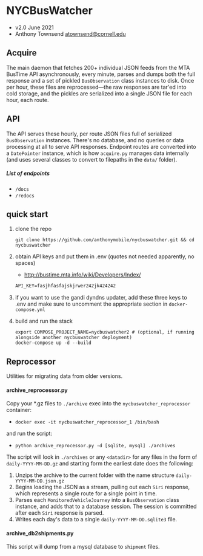 # NYCBusWatcher
- v2.0 June 2021
- Anthony Townsend <atownsend@cornell.edu>

## Acquire
The main daemon that fetches 200+ individual JSON feeds from the MTA BusTime API asynchronously, every minute, parses and dumps both the full response and a set of pickled `BusObservation` class instances to disk.
Once per hour, these files are reprocessed—the raw responses are tar'ed into cold storage, and the pickles are serialized into a single JSON file for each hour, each route. 

## API

The API serves these hourly, per route JSON files full of serialized `BusObservation` instances. There's no database, and no queries or data processing at all to serve API responses. Endpoint routes are converted into a `DatePointer` instance, which is how `acquire.py` manages data internally (and uses several classes to convert to filepaths in the `data/` folder).

##### List of endpoints 
- `/docs`
- `/redocs`

## quick start 

1. clone the repo

    `git clone https://github.com/anthonymobile/nycbuswatcher.git
   && cd nycbuswatcher`
    
    
2. obtain API keys and put them in .env (quotes not needed apparently, no spaces)
    - http://bustime.mta.info/wiki/Developers/Index/

    ```txt
    API_KEY=fasjhfasfajskjrwer242jk424242
    ```

3. if you want to use the gandi dyndns updater, add these three keys to .env and make sure to uncomment the appropriate section in `docker-compose.yml`


4. build and run the stack

    ```
    export COMPOSE_PROJECT_NAME=nycbuswatcher2 # (optional, if running alongside another nycbuswatcher deployment)
    docker-compose up -d --build
    ```


## Reprocessor

Utilities for migrating data from older versions.

#### archive_reprocessor.py

Copy your *.gz files to `./archive` exec into the `nycbuswatcher_reprocessor` container:
- `docker exec -it nycbuswatcher_reprocessor_1 /bin/bash`

and run the script:
- `python archive_reprocessor.py -d [sqlite, mysql] ./archives`

The script will look in `./archives` or any `<datadir>` for any files in the form of `daily-YYYY-MM-DD.gz` and starting form the earliest date does the following:

1. Unzips the archive to the current folder with the name structure `daily-YYYY-MM-DD.json.gz`
2. Begins loading the JSON as a stream, pulling out each `Siri` response, which represents a single route for a single point in time.
3. Parses each `MonitoredVehicleJourney` into a `BusObservation` class instance, and adds that to a database session. The session is committed after each `Siri` response is parsed.
4. Writes each day's data to a single `daily-YYYY-MM-DD.sqlite3` file.

#### archive_db2shipments.py

This script will dump from a mysql database to `shipment` files.